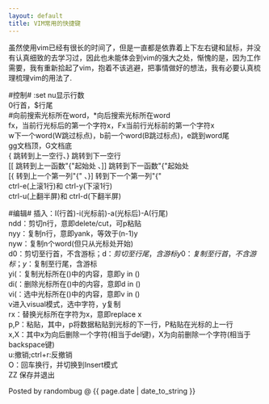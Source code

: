 ```yaml
---
layout: default
title: VIM常用的快捷键
---
```


虽然使用vim已经有很长的时间了，但是一直都是依靠着上下左右键和鼠标，并没有认真细致的去学习过，因此也未能体会到vim的强大之处，惭愧的是，因为工作需要，我有重新拾起了vim，抱着不该逃避，把事情做好的想法，我有必要认真梳理梳理vim的用法了.

#控制#
\:set nu显示行数    
0行首，$行尾    
\#向前搜索光标所在word，\*向后搜索光标所在word    
fx，当前行光标后的第一个字符x，Fx当前行光标前的第一个字符x    
w下一个word\(W跳过标点\)，b前一个word\(B跳过标点\)，e跳到word尾    
gg文档顶，G文档底    
{ 跳转到上一空行、} 跳转到下一空行    
\[\[ 跳转到上一函数\"\{\"起始处 、\]\] 跳转到下一函数\"\{\"起始处    
\[\{ 转到上一个第一列\"\{\" 、\}\] 转到下一个第一列\"\{\"    
ctrl\-e\(上滚1行\)和 ctrl-y\(下滚1行\)    
ctrl\-u\(上翻半屏\)和 ctrl-d\(下翻半屏\)

#编辑#
插入：I\(行首\)\-i\(光标前\)\-a(光标后)\-A\(行尾\)    
ndd：剪切n行，意即delete\/cut，可p粘贴    
nyy：复制n行，意即yank，等效于\(n-1\)y    
nyw：复制n个word\(但只从光标处开始\)    
d0：剪切至行首，不含游标；d$：剪切至行尾，含游标    
y0：复制至行首，不含游标；y$：复制至行尾，含游标    
yi\(：复制光标所在\(\)中的内容，意即y in \(\)    
di\(：删除光标所在\(\)中的内容，意即d in \(\)    
vi\(：选中光标所在\(\)中的内容，意即v in \(\)    
v进入visual模式，选中字符，y复制    
rx：替换光标所在字符为x，意即replace x    
p,P：粘贴，其中，p将数据粘贴到光标的下一行，P粘贴在光标的上一行    
x,X：其中x为向后删除一个字符\(相当于del键\)，X为向前删除一个字符\(相当于backspace键\)    
u:撤销;ctrl\+r:反撤销    
O：回车换行，并切换到Insert模式    
ZZ 保存并退出

Posted by randombug @ {{ page.date | date_to_string }}
